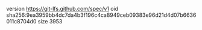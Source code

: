 version https://git-lfs.github.com/spec/v1
oid sha256:9ea3959bb4dc7da4b3f196c4ca8949ceb09383e96d21d4d07b6636011c8704d0
size 3953

